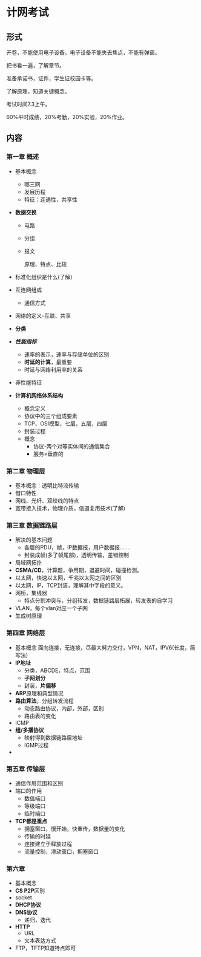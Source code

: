# 计网考试

## 形式

开卷，不能使用电子设备。电子设备不能失去焦点，不能有弹窗。

把书看一遍，了解章节。

准备承诺书，证件，学生证校园卡等。

了解原理，知道关键概念。

考试时间7.3上午。

60%平时成绩，20%考勤，20%实验，20%作业。



## 内容

### 第一章 概述

* 基本概念

  * 哪三网
  * 发展历程
  * 特征：连通性，共享性

* **数据交换**

  * 电路

  * 分组

  * 报文

    原理、特点、比较

* 标准化组织是什么(了解)

* 互连网组成

  * 通信方式

* 网络的定义-互联、共享

* **分类**

* ***性能指标***

  * 速率的表示，速率与存储单位的区别
  * **时延的计算**，最重要
  * 时延与网络利用率的关系

* 非性能特征

* **计算机网络体系结构**

  * 概念定义
  * 协议中的三个组成要素
  * TCP、OSI模型，七层，五层，四层
  * 封装过程
  * 概念
    * 协议-两个对等实体间的通信集合
    * 服务=垂直的

### 第二章 物理层

* 基本概念：透明比特流传输
* 借口特性
* 网线、光纤、双绞线的特点
* 宽带接入技术，物理介质，信道复用技术(了解)

### 第三章 **数据链路层**

* 解决的基本问题
  * 各层的PDU，帧，IP数据报，用户数据报.......
  * 封装成帧(多了帧尾部)，透明传输，差错控制
* 局域网拓扑
* **CSMA/CD**，计算题，争用期，退避时间，碰撞检测。
* 以太网，快速以太网，千兆以太网之间的区别
* 以太网，IP，TCP封装，理解其中字段的意义。
* 网桥，集线器
  * 特点分割冲突与，分组转发，数据链路层拓展，转发表的自学习
* VLAN，每个vlan对应一个子网
* 生成树原理

### 第四章 **网络层**

* 基本概念 面向连接，无连接，尽最大努力交付，VPN，NAT，IPV6(长度，简写法)
* **IP地址**
  * 分类，ABCDE，特点，范围
  * **子网划分**
  * 封装，**片偏移**
* **ARP**原理和典型情况
* **路由算法**，分组转发流程
  * 动态路由协议，内部，外部，区别
  * 路由表的变化
* ICMP
* **组/多播协议**
  * 映射得到数据链路层地址
  * IGMP过程
* 

### 第五章 传输层

* 通信作用范围和区别
* 端口的作用
  * 数值端口
  * 等级端口
  * 临时端口
* **TCP都是重点**
  * 拥塞窗口，慢开始，快重传，数据量的变化
  * 传输的时延
  * 连接建立于释放过程
  * 流量控制，滑动窗口，拥塞窗口

### 第六章

* 基本概念
* **CS P2P**区别
* socket
* **DHCP协议**
* **DNS协议**
  * 递归，迭代
* **HTTP**
  * URL
  * 文本表达方式
* FTP，TFTP知道特点即可

